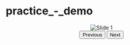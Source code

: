 # practice_-_demo

<div align="center">
  <img src="path/to/slide1.jpg" alt="Slide 1" id="slide-image">
</div>

<div align="center">
  <button onclick="previousSlide()">Previous</button>
  <button onclick="nextSlide()">Next</button>
</div>

<script>
  var slideIndex = 0;
  var slideImages = [
    'm1.jpg',
    'm2.jpg',
    'm3slide3.jpg',
    // Add more slide image paths as needed
  ];
  
  function previousSlide() {
    if (slideIndex === 0) {
      slideIndex = slideImages.length - 1;
    } else {
      slideIndex--;
    }
    document.getElementById('slide-image').src = slideImages[slideIndex];
  }
  
  function nextSlide() {
    if (slideIndex === slideImages.length - 1) {
      slideIndex = 0;
    } else {
      slideIndex++;
    }
    document.getElementById('slide-image').src = slideImages[slideIndex];
  }
</script>
